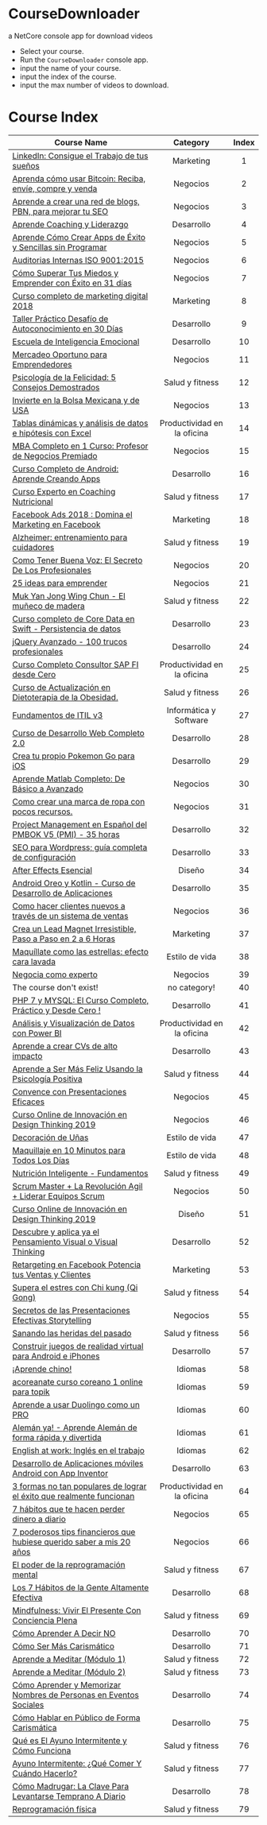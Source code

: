 # CourseDownloader
a NetCore console app for download videos

- Select your course.
- Run the `CourseDownloader` console app.
- input the name of your course.
- input the index of the course.
- input the max number of videos to download.

# Course Index

| Course Name | Category | Index |
| ----------- | :------: | :---: |
| <a href="https://clubacademy.mx/detalle?id=1" target="_blank">LinkedIn: Consigue el Trabajo de tus sueños</a> | Marketing | 1 |
| <a href="https://clubacademy.mx/detalle?id=2" target="_blank">Aprenda cómo usar Bitcoin: Reciba, envíe, compre y venda</a> | Negocios | 2 |
| <a href="https://clubacademy.mx/detalle?id=3" target="_blank">Aprende a crear una red de blogs, PBN, para mejorar tu SEO</a> | Negocios | 3 |
| <a href="https://clubacademy.mx/detalle?id=4" target="_blank">Aprende Coaching y Liderazgo</a> | Desarrollo | 4 |
| <a href="https://clubacademy.mx/detalle?id=5" target="_blank">Aprende Cómo Crear Apps de Éxito y Sencillas sin Programar</a> | Negocios | 5 |
| <a href="https://clubacademy.mx/detalle?id=6" target="_blank">Auditorias Internas ISO 9001:2015</a> | Negocios | 6 |
| <a href="https://clubacademy.mx/detalle?id=7" target="_blank">Cómo Superar Tus Miedos y Emprender con Éxito en 31 días</a> | Negocios | 7 |
| <a href="https://clubacademy.mx/detalle?id=8" target="_blank">Curso completo de marketing digital 2018</a> | Marketing | 8 |
| <a href="https://clubacademy.mx/detalle?id=9" target="_blank">Taller Práctico Desafío de Autoconocimiento en 30 Días</a> | Desarrollo | 9 |
| <a href="https://clubacademy.mx/detalle?id=10" target="_blank">Escuela de Inteligencia Emocional</a> | Desarrollo | 10 |
| <a href="https://clubacademy.mx/detalle?id=11" target="_blank">Mercadeo Oportuno para Emprendedores</a> | Negocios | 11 |
| <a href="https://clubacademy.mx/detalle?id=12" target="_blank">Psicología de la Felicidad: 5 Consejos Demostrados</a> | Salud y fitness | 12 |
| <a href="https://clubacademy.mx/detalle?id=13" target="_blank">Invierte en la Bolsa Mexicana y de USA</a> | Negocios | 13 |
| <a href="https://clubacademy.mx/detalle?id=14" target="_blank">Tablas dinámicas y análisis de datos e hipótesis con Excel</a> | Productividad en la oficina | 14 |
| <a href="https://clubacademy.mx/detalle?id=15" target="_blank">MBA Completo en 1 Curso: Profesor de Negocios Premiado</a> | Negocios | 15 |
| <a href="https://clubacademy.mx/detalle?id=16" target="_blank">Curso Completo de Android: Aprende Creando Apps</a> | Desarrollo | 16 |
| <a href="https://clubacademy.mx/detalle?id=17" target="_blank">Curso Experto en Coaching Nutricional</a> | Salud y fitness | 17 |
| <a href="https://clubacademy.mx/detalle?id=18" target="_blank">Facebook Ads 2018 : Domina el Marketing en Facebook</a> | Marketing | 18 |
| <a href="https://clubacademy.mx/detalle?id=19" target="_blank">Alzheimer: entrenamiento para cuidadores</a> | Salud y fitness | 19 |
| <a href="https://clubacademy.mx/detalle?id=20" target="_blank">Como Tener Buena Voz: El Secreto De Los Profesionales</a> | Negocios | 20 |
| <a href="https://clubacademy.mx/detalle?id=21" target="_blank">25 ideas para emprender</a> | Negocios | 21 |
| <a href="https://clubacademy.mx/detalle?id=22" target="_blank">Muk Yan Jong Wing Chun - El muñeco de madera</a> | Salud y fitness | 22 |
| <a href="https://clubacademy.mx/detalle?id=23" target="_blank">Curso completo de Core Data en Swift - Persistencia de datos</a> | Desarrollo | 23 |
| <a href="https://clubacademy.mx/detalle?id=24" target="_blank">jQuery Avanzado - 100 trucos profesionales</a> | Desarrollo | 24 |
| <a href="https://clubacademy.mx/detalle?id=25" target="_blank">Curso Completo Consultor SAP FI desde Cero</a> | Productividad en la oficina | 25 |
| <a href="https://clubacademy.mx/detalle?id=26" target="_blank">Curso de Actualización en Dietoterapia de la Obesidad.</a> | Salud y fitness | 26 |
| <a href="https://clubacademy.mx/detalle?id=27" target="_blank">Fundamentos de ITIL v3</a> | Informática y Software | 27 |
| <a href="https://clubacademy.mx/detalle?id=28" target="_blank">Curso de Desarrollo Web Completo 2.0</a> | Desarrollo | 28 |
| <a href="https://clubacademy.mx/detalle?id=29" target="_blank">Crea tu propio Pokemon Go para iOS</a> | Desarrollo | 29 |
| <a href="https://clubacademy.mx/detalle?id=30" target="_blank">Aprende Matlab Completo: De Básico a Avanzado</a> | Negocios | 30 |
| <a href="https://clubacademy.mx/detalle?id=31" target="_blank">Como crear una marca de ropa con pocos recursos.</a> | Negocios | 31 |
| <a href="https://clubacademy.mx/detalle?id=32" target="_blank">Project Management en Español del PMBOK V5 (PMI) - 35 horas</a> | Desarrollo | 32 |
| <a href="https://clubacademy.mx/detalle?id=33" target="_blank">SEO para Wordpress; guía completa de configuración</a> | Desarrollo | 33 |
| <a href="https://clubacademy.mx/detalle?id=34" target="_blank">After Effects Esencial</a> | Diseño | 34 |
| <a href="https://clubacademy.mx/detalle?id=35" target="_blank">Android Oreo y Kotlin - Curso de Desarrollo de Aplicaciones</a> | Desarrollo | 35 |
| <a href="https://clubacademy.mx/detalle?id=36" target="_blank">Como hacer clientes nuevos a través de un sistema de ventas</a> | Negocios | 36 |
| <a href="https://clubacademy.mx/detalle?id=37" target="_blank">Crea un Lead Magnet Irresistible, Paso a Paso en 2 a 6 Horas</a> | Marketing | 37 |
| <a href="https://clubacademy.mx/detalle?id=38" target="_blank">Maquíllate como las estrellas: efecto cara lavada</a> | Estilo de vida | 38 |
| <a href="https://clubacademy.mx/detalle?id=39" target="_blank">Negocia como experto</a> | Negocios | 39 |
| The course don't exist! | no category! | 40 |
| <a href="https://clubacademy.mx/detalle?id=41" target="_blank">PHP 7 y MYSQL: El Curso Completo, Práctico y Desde Cero !</a> | Desarrollo | 41 |
| <a href="https://clubacademy.mx/detalle?id=42" target="_blank">Análisis y Visualización de Datos con Power BI</a> | Productividad en la oficina | 42 |
| <a href="https://clubacademy.mx/detalle?id=43" target="_blank">Aprende a crear CVs de alto impacto</a> | Desarrollo | 43 |
| <a href="https://clubacademy.mx/detalle?id=44" target="_blank">Aprende a Ser Más Feliz Usando la Psicología Positiva</a> | Salud y fitness | 44 |
| <a href="https://clubacademy.mx/detalle?id=45" target="_blank">Convence con Presentaciones Eficaces</a> | Negocios | 45 |
| <a href="https://clubacademy.mx/detalle?id=46" target="_blank">Curso Online de Innovación en Design Thinking 2019</a> | Negocios | 46 |
| <a href="https://clubacademy.mx/detalle?id=47" target="_blank">Decoración de Uñas</a> | Estilo de vida | 47 |
| <a href="https://clubacademy.mx/detalle?id=48" target="_blank">Maquillaje en 10 Minutos para Todos Los Días</a> | Estilo de vida | 48 |
| <a href="https://clubacademy.mx/detalle?id=49" target="_blank">Nutrición Inteligente - Fundamentos</a> | Salud y fitness | 49 |
| <a href="https://clubacademy.mx/detalle?id=50" target="_blank">Scrum Master + La Revolución Agil + Liderar Equipos Scrum</a> | Negocios | 50 |
| <a href="https://clubacademy.mx/detalle?id=51" target="_blank">Curso Online de Innovación en Design Thinking 2019</a> | Diseño | 51 |
| <a href="https://clubacademy.mx/detalle?id=52" target="_blank">Descubre y aplica ya el Pensamiento Visual o Visual Thinking</a> | Desarrollo | 52 |
| <a href="https://clubacademy.mx/detalle?id=53" target="_blank">Retargeting en Facebook  Potencia tus Ventas y Clientes</a> | Marketing | 53 |
| <a href="https://clubacademy.mx/detalle?id=54" target="_blank">Supera el estres con Chi kung (Qi Gong)</a> | Salud y fitness | 54 |
| <a href="https://clubacademy.mx/detalle?id=55" target="_blank">Secretos de las Presentaciones Efectivas  Storytelling</a> | Negocios | 55 |
| <a href="https://clubacademy.mx/detalle?id=56" target="_blank">Sanando las heridas del pasado</a> | Salud y fitness | 56 |
| <a href="https://clubacademy.mx/detalle?id=57" target="_blank">Construir juegos de realidad virtual para Android e iPhones</a> | Desarrollo | 57 |
| <a href="https://clubacademy.mx/detalle?id=58" target="_blank">¡Aprende chino!</a> | Idiomas | 58 |
| <a href="https://clubacademy.mx/detalle?id=59" target="_blank">acoreanate curso coreano 1 online para topik</a> | Idiomas | 59 |
| <a href="https://clubacademy.mx/detalle?id=60" target="_blank">Aprende a usar Duolingo como un PRO</a> | Idiomas | 60 |
| <a href="https://clubacademy.mx/detalle?id=61" target="_blank">Alemán ya! - Aprende Alemán de forma rápida y divertida</a> | Idiomas | 61 |
| <a href="https://clubacademy.mx/detalle?id=62" target="_blank">English at work: Inglés en el trabajo</a> | Idiomas | 62 |
| <a href="https://clubacademy.mx/detalle?id=63" target="_blank">Desarrollo de Aplicaciones móviles Android con App Inventor</a> | Desarrollo | 63 |
| <a href="https://clubacademy.mx/detalle?id=64" target="_blank">3 formas no tan populares de lograr el éxito que realmente funcionan</a> | Productividad en la oficina | 64 |
| <a href="https://clubacademy.mx/detalle?id=65" target="_blank">7 hábitos que te hacen perder dinero a diario</a> | Negocios | 65 |
| <a href="https://clubacademy.mx/detalle?id=66" target="_blank">7 poderosos tips financieros que hubiese querido saber a mis 20 años</a> | Negocios | 66 |
| <a href="https://clubacademy.mx/detalle?id=67" target="_blank">El poder de la reprogramación mental</a> | Salud y fitness | 67 |
| <a href="https://clubacademy.mx/detalle?id=68" target="_blank">Los 7 Hábitos de la Gente Altamente Efectiva</a> | Desarrollo | 68 |
| <a href="https://clubacademy.mx/detalle?id=69" target="_blank">Mindfulness: Vivir El Presente Con Conciencia Plena</a> | Salud y fitness | 69 |
| <a href="https://clubacademy.mx/detalle?id=70" target="_blank">Cómo Aprender A Decir NO</a> | Desarrollo | 70 |
| <a href="https://clubacademy.mx/detalle?id=71" target="_blank">Cómo Ser Más Carismático</a> | Desarrollo | 71 |
| <a href="https://clubacademy.mx/detalle?id=72" target="_blank">Aprende a Meditar (Módulo 1)</a> | Salud y fitness | 72 |
| <a href="https://clubacademy.mx/detalle?id=73" target="_blank">Aprende a Meditar (Módulo 2)</a> | Salud y fitness | 73 |
| <a href="https://clubacademy.mx/detalle?id=74" target="_blank">Cómo Aprender y Memorizar Nombres de Personas en Eventos Sociales</a> | Desarrollo | 74 |
| <a href="https://clubacademy.mx/detalle?id=75" target="_blank">Cómo Hablar en Público de Forma Carismática</a> | Desarrollo | 75 |
| <a href="https://clubacademy.mx/detalle?id=76" target="_blank">Qué es El Ayuno Intermitente y Cómo Funciona</a> | Salud y fitness | 76 |
| <a href="https://clubacademy.mx/detalle?id=77" target="_blank">Ayuno Intermitente: ¿Qué Comer Y Cuándo Hacerlo?</a> | Salud y fitness | 77 |
| <a href="https://clubacademy.mx/detalle?id=78" target="_blank">Cómo Madrugar: La Clave Para Levantarse Temprano A Diario</a> | Desarrollo | 78 |
| <a href="https://clubacademy.mx/detalle?id=79" target="_blank">Reprogramación física</a> | Salud y fitness | 79 |